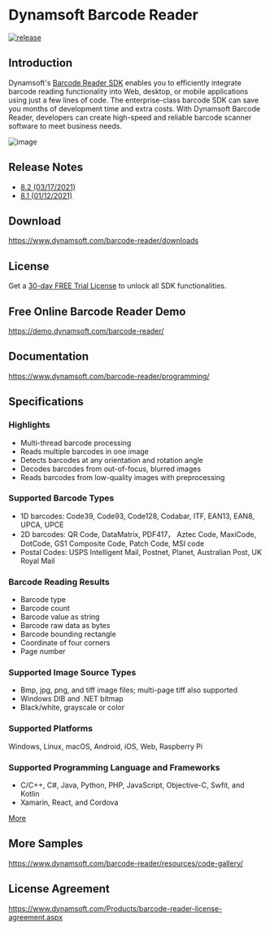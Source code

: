 # Dynamsoft Barcode Reader

[![release](https://img.shields.io/github/release/Dynamsoft/Dynamsoft-Barcode-Reader.svg)](https://github.com/Dynamsoft/Dynamsoft-Barcode-Reader/releases/latest)

## Introduction
 Dynamsoft's [Barcode Reader SDK](https://www.dynamsoft.com/barcode-reader/overview/) enables you to efficiently integrate barcode reading functionality into Web, desktop, or mobile applications using just a few lines of code. The enterprise-class barcode SDK can save you months of development time and extra costs. With Dynamsoft Barcode Reader, developers can create high-speed and reliable barcode scanner software to meet business needs.

![image](https://www.dynamsoft.com/CustomerPortal/images/upload/sc-80-Read-barcode-from-scanner-webcam-and-files.PNG)

## Release Notes
- [8.2 (03/17/2021)](https://www.dynamsoft.com/barcode-reader/programming/cplusplus/release-notes/cpp-8.html?ver=latest#82-03172021)
- [8.1 (01/12/2021)](https://www.dynamsoft.com/barcode-reader/programming/cplusplus/release-notes/cpp-8.html?ver=latest#81-01122021)

## Download

https://www.dynamsoft.com/barcode-reader/downloads

## License
Get a [30-day FREE Trial License](https://www.dynamsoft.com/customer/license/trialLicense/?product=dbr&utm_source=github) to unlock all SDK functionalities.

## Free Online Barcode Reader Demo
https://demo.dynamsoft.com/barcode-reader/

## Documentation

https://www.dynamsoft.com/barcode-reader/programming/

## Specifications

### Highlights
- Multi-thread barcode processing
- Reads multiple barcodes in one image
- Detects barcodes at any orientation and rotation angle
- Decodes barcodes from out-of-focus, blurred images
- Reads barcodes from low-quality images with preprocessing

### Supported Barcode Types
- 1D barcodes: Code39, Code93, Code128, Codabar, ITF, EAN13, EAN8, UPCA, UPCE
- 2D barcodes: QR Code, DataMatrix, PDF417， Aztec Code, MaxiCode, DotCode, GS1 Composite Code, Patch Code, MSI code 
- Postal Codes: USPS Intelligent Mail, Postnet, Planet, Australian Post, UK Royal Mail

### Barcode Reading Results
- Barcode type
- Barcode count
- Barcode value as string
- Barcode raw data as bytes
- Barcode bounding rectangle
- Coordinate of four corners
- Page number

### Supported Image Source Types
- Bmp, jpg, png, and tiff image files; multi-page tiff also supported
- Windows DIB and .NET bitmap
- Black/white, grayscale or color

### Supported Platforms
Windows, Linux, macOS, Android, iOS, Web, Raspberry Pi

### Supported Programming Language and Frameworks
- C/C++, C#, Java, Python, PHP, JavaScript, Objective-C, Swfit, and Kotlin
- Xamarin, React, and Cordova

[More](https://www.dynamsoft.com/barcode-reader/features/)

## More Samples
https://www.dynamsoft.com/barcode-reader/resources/code-gallery/

## License Agreement
https://www.dynamsoft.com/Products/barcode-reader-license-agreement.aspx


